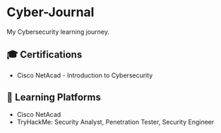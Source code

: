 # Cyber-Journal
My Cybersecurity learning journey.

## 🎓 Certifications
- Cisco NetAcad - Introduction to Cybersecurity

## 🧠 Learning Platforms
- Cisco NetAcad
- TryHackMe: Security Analyst, Penetration Tester, Security Engineer
